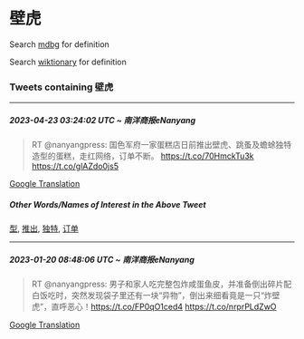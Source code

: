 # 壁虎

Search [mdbg](https://www.mdbg.net/chinese/dictionary?page=worddict&wdrst=0&wdqb=壁虎) for definition

Search [wiktionary](https://en.wiktionary.org/wiki/壁虎) for definition

### Tweets containing 壁虎

___
##### 2023-04-23 03:24:02 UTC ~ 南洋商报eNanyang
> RT @nanyangpress: 国色军府一家蛋糕店日前推出壁虎、跳蚤及蟾蜍独特造型的蛋糕，走红网络，订单不断。 https://t.co/70HmckTu3k https://t.co/glAZdo0js5

[Google Translation](https://translate.google.com/?hi=en&tab=TT&sl=zh-CN&tl=en&op=translate&text=RT+%40nanyangpress%3A+%E5%9B%BD%E8%89%B2%E5%86%9B%E5%BA%9C%E4%B8%80%E5%AE%B6%E8%9B%8B%E7%B3%95%E5%BA%97%E6%97%A5%E5%89%8D%E6%8E%A8%E5%87%BA%E5%A3%81%E8%99%8E%E3%80%81%E8%B7%B3%E8%9A%A4%E5%8F%8A%E8%9F%BE%E8%9C%8D%E7%8B%AC%E7%89%B9%E9%80%A0%E5%9E%8B%E7%9A%84%E8%9B%8B%E7%B3%95%EF%BC%8C%E8%B5%B0%E7%BA%A2%E7%BD%91%E7%BB%9C%EF%BC%8C%E8%AE%A2%E5%8D%95%E4%B8%8D%E6%96%AD%E3%80%82+https%3A%2F%2Ft.co%2F70HmckTu3k+https%3A%2F%2Ft.co%2FglAZdo0js5)
##### Other Words/Names of Interest in the Above Tweet
[型](型.md), [推出](推出.md), [独特](独特.md), [订单](订单.md)
___
##### 2023-01-20 08:48:06 UTC ~ 南洋商报eNanyang
> RT @nanyangpress: 男子和家人吃完整包炸咸蛋鱼皮，并准备倒出碎片配白饭吃时，突然发现袋子里还有一块“异物”，倒出来细看竟是一只“炸壁虎”，直呼恶心！https://t.co/FP0qO1ced4 https://t.co/nrprPLdZwO

[Google Translation](https://translate.google.com/?hi=en&tab=TT&sl=zh-CN&tl=en&op=translate&text=RT+%40nanyangpress%3A+%E7%94%B7%E5%AD%90%E5%92%8C%E5%AE%B6%E4%BA%BA%E5%90%83%E5%AE%8C%E6%95%B4%E5%8C%85%E7%82%B8%E5%92%B8%E8%9B%8B%E9%B1%BC%E7%9A%AE%EF%BC%8C%E5%B9%B6%E5%87%86%E5%A4%87%E5%80%92%E5%87%BA%E7%A2%8E%E7%89%87%E9%85%8D%E7%99%BD%E9%A5%AD%E5%90%83%E6%97%B6%EF%BC%8C%E7%AA%81%E7%84%B6%E5%8F%91%E7%8E%B0%E8%A2%8B%E5%AD%90%E9%87%8C%E8%BF%98%E6%9C%89%E4%B8%80%E5%9D%97%E2%80%9C%E5%BC%82%E7%89%A9%E2%80%9D%EF%BC%8C%E5%80%92%E5%87%BA%E6%9D%A5%E7%BB%86%E7%9C%8B%E7%AB%9F%E6%98%AF%E4%B8%80%E5%8F%AA%E2%80%9C%E7%82%B8%E5%A3%81%E8%99%8E%E2%80%9D%EF%BC%8C%E7%9B%B4%E5%91%BC%E6%81%B6%E5%BF%83%EF%BC%81https%3A%2F%2Ft.co%2FFP0qO1ced4+https%3A%2F%2Ft.co%2FnrprPLdZwO)

